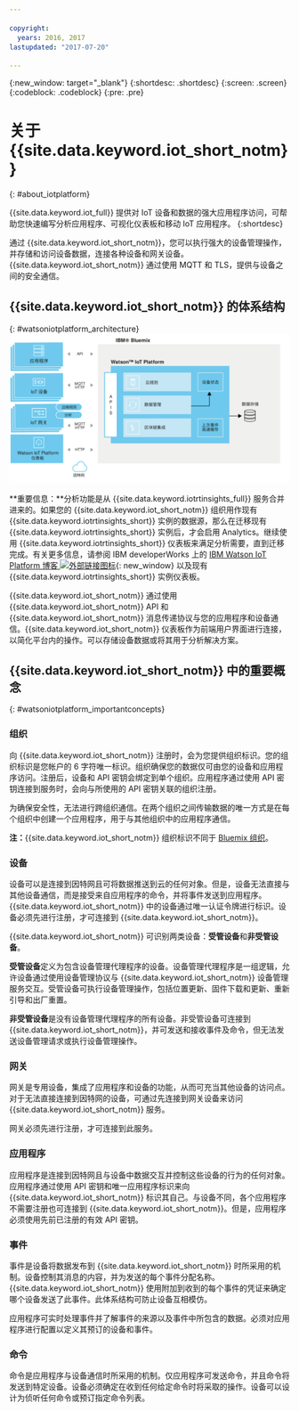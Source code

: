 ```yaml
---

copyright:
  years: 2016, 2017
lastupdated: "2017-07-20"

---
```


{:new_window: target="\_blank"}
{:shortdesc: .shortdesc}
{:screen: .screen}
{:codeblock: .codeblock}
{:pre: .pre}

# 关于 {{site.data.keyword.iot_short_notm}}
{: #about_iotplatform}

{{site.data.keyword.iot_full}} 提供对 IoT 设备和数据的强大应用程序访问，可帮助您快速编写分析应用程序、可视化仪表板和移动 IoT 应用程序。
{:shortdesc}

通过 {{site.data.keyword.iot_short_notm}}，您可以执行强大的设备管理操作，并存储和访问设备数据，连接各种设备和网关设备。{{site.data.keyword.iot_short_notm}} 通过使用 MQTT 和 TLS，提供与设备之间的安全通信。

## {{site.data.keyword.iot_short_notm}} 的体系结构
{: #watsoniotplatform_architecture}
![IBM Watson IoT Platform 体系结构](images/architecture_platform_2.svg "IBM Watson IoT Platform 体系结构")

**重要信息：**分析功能是从 {{site.data.keyword.iotrtinsights_full}} 服务合并进来的。如果您的 {{site.data.keyword.iot_short_notm}} 组织用作现有 {{site.data.keyword.iotrtinsights_short}} 实例的数据源，那么在迁移现有 {{site.data.keyword.iotrtinsights_short}} 实例后，才会启用 Analytics。继续使用 {{site.data.keyword.iotrtinsights_short}} 仪表板来满足分析需要，直到迁移完成。有关更多信息，请参阅 IBM developerWorks 上的 [IBM Watson IoT Platform 博客 ![外部链接图标](../../icons/launch-glyph.svg "外部链接图标")](https://developer.ibm.com/iotplatform/2016/04/28/iot-real-time-insights-and-watson-iot-platform-a-match-made-in-heaven/){: new_window} 以及现有 {{site.data.keyword.iotrtinsights_short}} 实例仪表板。  

{{site.data.keyword.iot_short_notm}} 通过使用 {{site.data.keyword.iot_short_notm}} API 和 {{site.data.keyword.iot_short_notm}} 消息传递协议与您的应用程序和设备通信。{{site.data.keyword.iot_short_notm}} 仪表板作为前端用户界面进行连接，以简化平台内的操作。可以存储设备数据或将其用于分析解决方案。

## {{site.data.keyword.iot_short_notm}} 中的重要概念
{: #watsoniotplatform_importantconcepts}

### 组织

向 {{site.data.keyword.iot_short_notm}} 注册时，会为您提供组织标识。您的组织标识是您帐户的 6 字符唯一标识。组织确保您的数据仅可由您的设备和应用程序访问。注册后，设备和 API 密钥会绑定到单个组织。应用程序通过使用 API 密钥连接到服务时，会向与所使用的 API 密钥关联的组织注册。

为确保安全性，无法进行跨组织通信。在两个组织之间传输数据的唯一方式是在每个组织中创建一个应用程序，用于与其他组织中的应用程序通信。

**注：**{{site.data.keyword.iot_short_notm}} 组织标识不同于 [Bluemix 组织](../../docs/admin/orgs_spaces.html#orginfo)。

### 设备

设备可以是连接到因特网且可将数据推送到云的任何对象。但是，设备无法直接与其他设备通信，而是接受来自应用程序的命令，并将事件发送到应用程序。{{site.data.keyword.iot_short_notm}} 中的设备通过唯一认证令牌进行标识。设备必须先进行注册，才可连接到 {{site.data.keyword.iot_short_notm}}。

{{site.data.keyword.iot_short_notm}} 可识别两类设备：**受管设备**和**非受管设备**。

**受管设备**定义为包含设备管理代理程序的设备。设备管理代理程序是一组逻辑，允许设备通过使用设备管理协议与 {{site.data.keyword.iot_short_notm}} 设备管理服务交互。受管设备可执行设备管理操作，包括位置更新、固件下载和更新、重新引导和出厂重置。

**非受管设备**是没有设备管理代理程序的所有设备。非受管设备可连接到 {{site.data.keyword.iot_short_notm}}，并可发送和接收事件及命令，但无法发送设备管理请求或执行设备管理操作。

### 网关

网关是专用设备，集成了应用程序和设备的功能，从而可充当其他设备的访问点。对于无法直接连接到因特网的设备，可通过先连接到网关设备来访问 {{site.data.keyword.iot_short_notm}} 服务。

网关必须先进行注册，才可连接到此服务。

### 应用程序

应用程序是连接到因特网且与设备中数据交互并控制这些设备的行为的任何对象。应用程序通过使用 API 密钥和唯一应用程序标识来向 {{site.data.keyword.iot_short_notm}} 标识其自己。与设备不同，各个应用程序不需要注册也可连接到 {{site.data.keyword.iot_short_notm}}。但是，应用程序必须使用先前已注册的有效 API 密钥。

### 事件

事件是设备将数据发布到 {{site.data.keyword.iot_short_notm}} 时所采用的机制。设备控制其消息的内容，并为发送的每个事件分配名称。{{site.data.keyword.iot_short_notm}} 使用附加到收到的每个事件的凭证来确定哪个设备发送了此事件。此体系结构可防止设备互相模仿。

应用程序可实时处理事件并了解事件的来源以及事件中所包含的数据。必须对应用程序进行配置以定义其预订的设备和事件。

### 命令

命令是应用程序与设备通信时所采用的机制。仅应用程序可发送命令，并且命令将发送到特定设备。设备必须确定在收到任何给定命令时将采取的操作。设备可以设计为侦听任何命令或预订指定命令列表。
